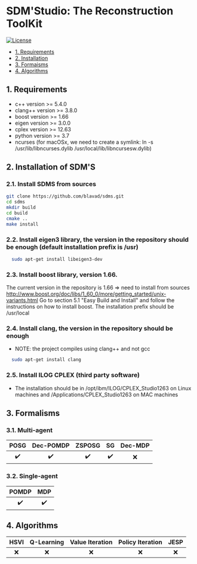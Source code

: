 SDM'Studio: The Reconstruction ToolKit
===============================


<!-- [![Build Status](https://travis-ci.com/hill-a/stable-baselines.svg?branch=master)](https://travis-ci.com/hill-a/stable-baselines) 
[![Documentation Status](https://readthedocs.org/projects/stable-baselines/badge/?version=master)](https://stable-baselines.readthedocs.io/en/master/?badge=master) 
[![Codacy Badge](https://api.codacy.com/project/badge/Grade/3bcb4cd6d76a4270acb16b5fe6dd9efa)](https://www.codacy.com/app/baselines_janitors/stable-baselines?utm_source=github.com&amp;utm_medium=referral&amp;utm_content=hill-a/stable-baselines&amp;utm_campaign=Badge_Grade) 
[![Codacy Badge](https://api.codacy.com/project/badge/Coverage/3bcb4cd6d76a4270acb16b5fe6dd9efa)](https://www.codacy.com/app/baselines_janitors/stable-baselines?utm_source=github.com&utm_medium=referral&utm_content=hill-a/stable-baselines&utm_campaign=Badge_Coverage)

[![GitHub release](https://img.shields.io/github/release/SimonRit/RTK.svg)](https://github.com/SimonRit/RTK/releases/latest) -->
<!-- [![PyPI](https://img.shields.io/pypi/v/itk-rtk.svg)](https://pypi.python.org/pypi/itk-rtk) -->
[![License](https://img.shields.io/badge/License-Apache%202.0-blue.svg)](https://gitlab.inria.fr/jdibango/sdms/-/blob/master/LICENSE)

- [1. Requirements](1-requirements)
- [2. Installation](2-installation)
- [3. Formaisms](3-formalism)
- [4. Algorithms](4-algorithms)


## 1. Requirements
  - c++		    version >= 5.4.0
  - clang++ 	version >= 3.8.0
  - boost 	  version >= 1.66
  - eigen 	  version >= 3.0.0
  - cplex 	  version >= 12.63
  - python    version >= 3.7
  - ncurses (for macOSx, we need to create a symlink: ln -s /usr/lib/libncurses.dylib /usr/local/lib/libncursesw.dylib) 


## 2. Installation of SDM'S

### 2.1. Install SDMS from sources
```bash
git clone https://github.com/blavad/sdms.git
cd sdms
mkdir build
cd build
cmake ..
make install
```

### 2.2. Install eigen3 library, the version in the repository should be enough (default installation prefix is /usr)
```bash
  sudo apt-get install libeigen3-dev
```

### 2.3. Install boost library, version 1.66.

  The current version in the repository is 1.66 => need to install from sources
	http://www.boost.org/doc/libs/1_60_0/more/getting_started/unix-variants.html
	Go to section 5.1 "Easy Build and Install" and follow the instructions on how to install boost.
  The installation prefix should be /usr/local

### 2.4. Install clang, the version in the repository should be enough
   - NOTE: the project compiles using clang++ and not gcc
```bash
  sudo apt-get install clang
```

### 2.5. Install ILOG CPLEX (third party software)
   - The installation should be in /opt/ibm/ILOG/CPLEX_Studio1263 on Linux machines and /Applications/CPLEX_Studio1263 on MAC machines

## 3. Formalisms

### 3.1. Multi-agent
|        POSG        |     Dec-POMDP      |       ZSPOSG       |         SG         | Dec-MDP |
| :----------------: | :----------------: | :----------------: | :----------------: | :-----: |
| :heavy_check_mark: | :heavy_check_mark: | :heavy_check_mark: | :heavy_check_mark: |   :x:   |


### 3.2. Single-agent
|       POMDP        |        MDP         |
| :----------------: | :----------------: |
| :heavy_check_mark: | :heavy_check_mark: |

## 4. Algorithms

| HSVI  | Q-Learning | Value Iteration | Policy Iteration | JESP  |
| :---: | :--------: | :-------------: | :--------------: | :---: |
|  :x:  |    :x:     |       :x:       |       :x:        |  :x:  |
